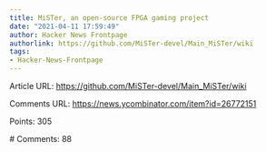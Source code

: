 ```yaml
---
title: MiSTer, an open-source FPGA gaming project
date: "2021-04-11 17:59:49"
author: Hacker News Frontpage
authorlink: https://github.com/MiSTer-devel/Main_MiSTer/wiki
tags:
- Hacker-News-Frontpage
---
```


<p>Article URL: <a href="https://github.com/MiSTer-devel/Main_MiSTer/wiki">https://github.com/MiSTer-devel/Main_MiSTer/wiki</a></p>
<p>Comments URL: <a href="https://news.ycombinator.com/item?id=26772151">https://news.ycombinator.com/item?id=26772151</a></p>
<p>Points: 305</p>
<p># Comments: 88</p>
